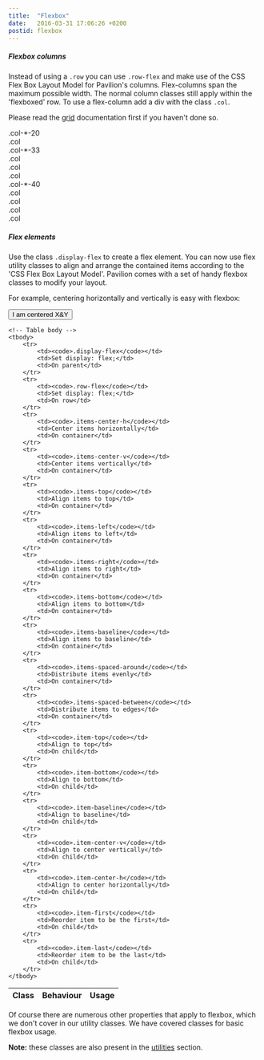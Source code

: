 ```yaml
---
title:  "Flexbox"
date:   2016-03-31 17:06:26 +0200
postid: flexbox
---
```


##### Flexbox columns
Instead of using a `.row` you can use `.row-flex` and make use of the CSS Flex Box Layout Model for Pavilion's columns.
Flex-columns span the maximum possible width. The normal column classes still apply within the 'flexboxed' row. To use a flex-column add a div
with the class `.col`.

Please read the <a href="#grid" data-scroll>grid</a> documentation first if you haven't done so.

<div class="row-flex">
    <div class="col-pl-20">
        <div class="exb">.col-*-20</div>
    </div>
    <div class="col">
        <div class="exb">.col</div>
    </div>
    <div class="col-pl-33">
        <div class="exb">.col-*-33</div>
    </div>
    <div class="col">
        <div class="exb">.col</div>
    </div>
    <div class="col">
        <div class="exb">.col</div>
    </div>
</div>
<div class="row-flex">
    <div class="col">
        <div class="exb">.col</div>
    </div>
    <div class="col-pl-40">
        <div class="exb">.col-*-40</div>
    </div>
    <div class="col">
        <div class="exb">.col</div>
    </div>
    <div class="col">
        <div class="exb">.col</div>
    </div>
    <div class="col">
        <div class="exb">.col</div>
    </div>
    <div class="col">
        <div class="exb">.col</div>
    </div>
</div>

##### Flex elements
Use the class `.display-flex` to create a flex element. You can now use flex utility classes to align and arrange the contained items according to the
'CSS Flex Box Layout Model'. Pavilion comes with a set of handy flexbox classes to modify your layout.

For example, centering horizontally and vertically is easy with flexbox:
<div class="display-flex exfb items-center-h items-center-v">
    <button class="button-default">I am centered X&Y</button>
</div>

<table> 
    <!-- Table head -->
    <thead> 
        <tr> 
            <th>Class</th> 
            <th>Behaviour</th> 
            <th>Usage</th> 
        </tr> 
    </thead>
    
    <!-- Table body -->
    <tbody> 
        <tr> 
            <td><code>.display-flex</code></td> 
            <td>Set display: flex;</td> 
            <td>On parent</td> 
        </tr>
        <tr> 
            <td><code>.row-flex</code></td> 
            <td>Set display: flex;</td> 
            <td>On row</td> 
        </tr>
        <tr> 
            <td><code>.items-center-h</code></td> 
            <td>Center items horizontally</td> 
            <td>On container</td> 
        </tr>
        <tr> 
            <td><code>.items-center-v</code></td> 
            <td>Center items vertically</td> 
            <td>On container</td> 
        </tr>  
        <tr> 
            <td><code>.items-top</code></td> 
            <td>Align items to top</td> 
            <td>On container</td> 
        </tr>
        <tr> 
            <td><code>.items-left</code></td> 
            <td>Align items to left</td> 
            <td>On container</td> 
        </tr>
        <tr> 
            <td><code>.items-right</code></td> 
            <td>Align items to right</td> 
            <td>On container</td> 
        </tr>
        <tr> 
            <td><code>.items-bottom</code></td> 
            <td>Align items to bottom</td> 
            <td>On container</td> 
        </tr>
        <tr> 
            <td><code>.items-baseline</code></td> 
            <td>Align items to baseline</td> 
            <td>On container</td> 
        </tr>
        <tr> 
            <td><code>.items-spaced-around</code></td> 
            <td>Distribute items evenly</td> 
            <td>On container</td> 
        </tr>
        <tr> 
            <td><code>.items-spaced-between</code></td> 
            <td>Distribute items to edges</td> 
            <td>On container</td> 
        </tr>
        <tr> 
            <td><code>.item-top</code></td> 
            <td>Align to top</td> 
            <td>On child</td> 
        </tr>
        <tr> 
            <td><code>.item-bottom</code></td> 
            <td>Align to bottom</td> 
            <td>On child</td> 
        </tr>
        <tr> 
            <td><code>.item-baseline</code></td> 
            <td>Align to baseline</td> 
            <td>On child</td> 
        </tr>
        <tr> 
            <td><code>.item-center-v</code></td> 
            <td>Align to center vertically</td> 
            <td>On child</td> 
        </tr>
        <tr> 
            <td><code>.item-center-h</code></td> 
            <td>Align to center horizontally</td> 
            <td>On child</td> 
        </tr>
        <tr> 
            <td><code>.item-first</code></td> 
            <td>Reorder item to be the first</td> 
            <td>On child</td> 
        </tr>
        <tr> 
            <td><code>.item-last</code></td> 
            <td>Reorder item to be the last</td> 
            <td>On child</td> 
        </tr>
    </tbody>
</table>

Of course there are numerous other properties that apply to flexbox, which we don't cover in our utility classes.
We have covered classes for basic flexbox usage.

**Note:** these classes are also present in the <a href="#utils" data-scroll>utilities</a> section.